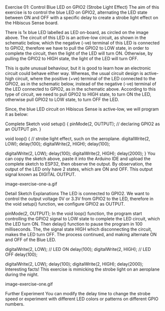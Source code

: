 Exercise 01: Control Blue LED on GPIO2 (Strobe Light Effect)
The aim of this exercise is to control the blue LED on GPIO2, alternating the LED state between ON and OFF with a specific delay to create a strobe light effect on the Hibiscus Sense board.



There is 1x blue LED labelled as LED on-board, as circled on the image above. The circuit of this LED is an active-low circuit, as shown in the schematic below, which the negative (-ve) terminal of this LED is connected to GPIO2, therefore we have to pull the GPIO2 to LOW state, in order to complete the circuit, then the light of the LED will turn ON. Otherwise, by pulling the GPIO2 to HIGH state, the light of the LED will turn OFF.



This is quite unusual behaviour, but it is good to learn how an electronic circuit could behave either way. Whereas, the usual circuit design is active-high circuit, where the positive (+ve) terminal of the LED connected to the GPIO2, as in the schematic below, instead of the negative (-ve) terminal of the LED connected to GPIO2, as in the schematic above. According to this type of circuit, we need to pull GPIO2 to HIGH state, to turn ON the LED, otherwise pull GPIO2 to LOW state, to turn OFF the LED.



Since, the blue LED circuit on Hibiscus Sense is active-low, we will program it as below:

Complete Sketch
void setup() {
  pinMode(2, OUTPUT); // declaring GPIO2 as an OUTPUT pin.
}

void loop() {
  // strobe light effect, such on the aeroplane.
  digitalWrite(2, LOW);
  delay(100);
  digitalWrite(2, HIGH);
  delay(100);

  digitalWrite(2, LOW);
  delay(100);
  digitalWrite(2, HIGH);
  delay(2000);
}
You can copy the sketch above, paste it into the Arduino IDE and upload the complete sketch to ESP32, then observe the output. By observation, the output of the LED only have 2 states, which are ON and OFF. This output signal known as DIGITAL OUTPUT.

image-exercise-one-a.gif


Detail Sketch Explanations
The LED is connected to GPIO2. We want to control the output voltage 0V or 3.3V from GPIO2 to the LED, therefore in the void setup() function, we configure GPIO2 as OUTPUT.

pinMode(2, OUTPUT);
In the void loop() function, the program start controlling the GPIO2 signal to LOW state to complete the LED circuit, which the LED turn ON. Then delay() function to pause the program in 100 milliseconds. The, the signal state HIGH which disconnecting the circuit, makes the LED turn OFF. The process continued, and making alternate ON and OFF of the Blue LED.

digitalWrite(2, LOW); // LED ON
delay(100);
digitalWrite(2, HIGH);  // LED OFF
delay(100);

digitalWrite(2, LOW);
delay(100);
digitalWrite(2, HIGH);
delay(2000);
Interesting facts! This exercise is mimicking the strobe light on an aeroplane during the night.

image-exercise-one.gif


Further Experiment
You can modify the delay time to change the strobe speed or experiment with different LED colors or patterns on different GPIO numbers.
